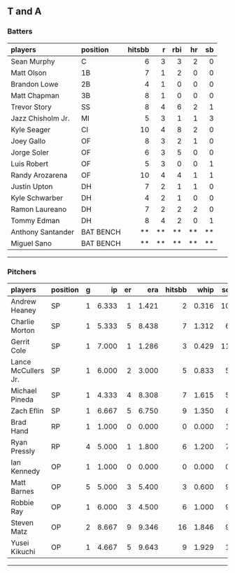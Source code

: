 ## T and A

### Batters

 
|players           |position  | hitsbb|  r| rbi| hr| sb| 
|:-----------------|:---------|------:|--:|---:|--:|--:| 
|Sean Murphy       |C         |      6|  3|   3|  2|  0| 
|Matt Olson        |1B        |      7|  1|   2|  0|  0| 
|Brandon Lowe      |2B        |      4|  1|   0|  0|  0| 
|Matt Chapman      |3B        |      8|  1|   0|  0|  0| 
|Trevor Story      |SS        |      8|  4|   6|  2|  1| 
|Jazz Chisholm Jr. |MI        |      5|  3|   1|  1|  3| 
|Kyle Seager       |CI        |     10|  4|   8|  2|  0| 
|Joey Gallo        |OF        |      8|  3|   2|  1|  0| 
|Jorge Soler       |OF        |      6|  3|   5|  0|  0| 
|Luis Robert       |OF        |      5|  3|   0|  0|  1| 
|Randy Arozarena   |OF        |     10|  4|   4|  1|  1| 
|Justin Upton      |DH        |      7|  2|   1|  1|  0| 
|Kyle Schwarber    |DH        |      4|  2|   1|  0|  0| 
|Ramon Laureano    |DH        |      7|  2|   2|  2|  0| 
|Tommy Edman       |DH        |      8|  4|   2|  0|  1| 
|Anthony Santander |BAT BENCH |     **| **|  **| **| **| 
|Miguel Sano       |BAT BENCH |     **| **|  **| **| **| 


* * *

### Pitchers

 
|players             |position |  g|    ip| er|   era| hitsbb|  whip| so|  w| sv| 
|:-------------------|:--------|--:|-----:|--:|-----:|------:|-----:|--:|--:|--:| 
|Andrew Heaney       |SP       |  1| 6.333|  1| 1.421|      2| 0.316| 10|  0|  0| 
|Charlie Morton      |SP       |  1| 5.333|  5| 8.438|      7| 1.312|  6|  1|  0| 
|Gerrit Cole         |SP       |  1| 7.000|  1| 1.286|      3| 0.429| 11|  1|  0| 
|Lance McCullers Jr. |SP       |  1| 6.000|  2| 3.000|      5| 0.833|  5|  0|  0| 
|Michael Pineda      |SP       |  1| 4.333|  4| 8.308|      7| 1.615|  5|  0|  0| 
|Zach Eflin          |SP       |  1| 6.667|  5| 6.750|      9| 1.350|  8|  0|  0| 
|Brad Hand           |RP       |  1| 1.000|  0| 0.000|      0| 0.000|  1|  0|  0| 
|Ryan Pressly        |RP       |  4| 5.000|  1| 1.800|      6| 1.200|  7|  1|  2| 
|Ian Kennedy         |OP       |  1| 1.000|  0| 0.000|      0| 0.000|  0|  0|  0| 
|Matt Barnes         |OP       |  5| 5.000|  3| 5.400|      3| 0.600|  9|  0|  3| 
|Robbie Ray          |OP       |  1| 6.000|  3| 4.500|      6| 1.000|  9|  0|  0| 
|Steven Matz         |OP       |  2| 8.667|  9| 9.346|     16| 1.846|  9|  1|  0| 
|Yusei Kikuchi       |OP       |  1| 4.667|  5| 9.643|      9| 1.929|  1|  0|  0| 


* * *


